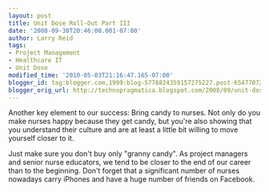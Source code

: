 ```yaml
---
layout: post
title: Unit Dose Roll-Out Part III
date: '2008-09-30T20:46:00.001-07:00'
author: Larry Reid
tags:
- Project Management
- Healthcare IT
- Unit Dose
modified_time: '2010-05-03T21:16:47.165-07:00'
blogger_id: tag:blogger.com,1999:blog-5778824359157275227.post-6547707202375040926
blogger_orig_url: http://technopragmatica.blogspot.com/2008/09/unit-dose-roll-out-part-iii.html
---
```


Another key element to our success: Bring candy to nurses. Not only do
you make nurses happy because they get candy, but you're also showing
that you understand their culture and are at least a little bit willing
to move yourself closer to it.  
  
Just make sure you don't buy only "granny candy". As project managers
and senior nurse educators, we tend to be closer to the end of our
career than to the beginning. Don't forget that a significant number of
nurses nowadays carry iPhones and have a huge number of friends on
Facebook.

